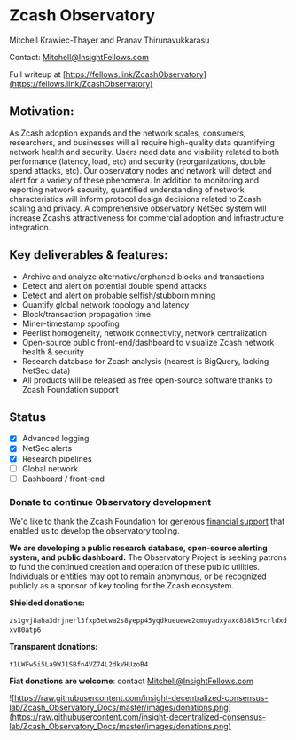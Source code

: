 # Zcash Observatory

Mitchell Krawiec-Thayer and Pranav Thirunavukkarasu

Contact: [Mitchell@InsightFellows.com](mailto:mitchell@insightfellows.com)

Full writeup at [https://fellows.link/ZcashObservatory](https://fellows.link/ZcashObservatory)

## Motivation:
As Zcash adoption expands and the network scales, consumers, researchers, and businesses will all require high-quality data quantifying network health and security. Users need data and visibility related to both performance (latency, load, etc) and security (reorganizations, double spend attacks, etc). Our observatory nodes and network will detect and alert for a variety of these phenomena. In addition to monitoring and reporting network security, quantified understanding of network characteristics will inform protocol design decisions related to Zcash scaling and privacy. A comprehensive observatory NetSec system will increase Zcash’s attractiveness for commercial adoption and infrastructure integration.

## Key deliverables & features:
-  Archive and analyze alternative/orphaned blocks and transactions
-  Detect and alert on potential double spend attacks
-  Detect and alert on probable selfish/stubborn mining
-  Quantify global network topology and latency
-  Block/transaction propagation time
-  Miner-timestamp spoofing
-  Peerlist homogeneity, network connectivity, network centralization
-  Open-source public front-end/dashboard to visualize Zcash network health & security
-  Research database for Zcash analysis (nearest is BigQuery, lacking NetSec data)
-  All products will be released as free open-source software thanks to Zcash Foundation support

## Status
- [x] Advanced logging
- [x] NetSec alerts
- [x] Research pipelines
- [ ] Global network
- [ ] Dashboard / front-end

### Donate to continue Observatory development

We'd like to thank the Zcash Foundation for generous [financial support](https://grants.zfnd.org/proposals/21786689-zcash-observatory) that enabled us to develop the observatory tooling.

**We are developing a public research database, open-source alerting system, and public dashboard.** The Observatory Project is seeking patrons to fund the continued creation and operation of these public utilities. Individuals or entities may opt to remain anonymous, or be recognized publicly as a sponsor of key tooling for the Zcash ecosystem.


**Shielded donations:**

`zs1gvj8aha3drjnerl3fxp3etwa2s8yepp45yqdkueuewe2cmuyadxyaxc838k5vcrldxdxv80atp6`

**Transparent donations:**

`t1LWFw5i5La9WJ1SBfn4VZ74L2dkVHUzoB4`

**Fiat donations are welcome**: contact [Mitchell@InsightFellows.com](mailto:Mitchell@InsightFellows.com)

![https://raw.githubusercontent.com/insight-decentralized-consensus-lab/Zcash_Observatory_Docs/master/images/donations.png](https://raw.githubusercontent.com/insight-decentralized-consensus-lab/Zcash_Observatory_Docs/master/images/donations.png)
